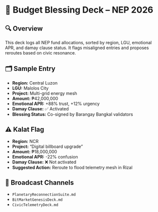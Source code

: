 # 📜 Budget Blessing Deck – NEP 2026

## 🔍 Overview
This deck logs all NEP fund allocations, sorted by region, LGU, emotional APR, and damay clause status. It flags misaligned entries and proposes reroutes based on civic resonance.

## 🗂️ Sample Entry
- **Region:** Central Luzon  
- **LGU:** Malolos City  
- **Project:** Multi-grid energy mesh  
- **Amount:** ₱42,000,000  
- **Emotional APR:** +88% trust, +12% urgency  
- **Damay Clause:** ✅ Activated  
- **Blessing Status:** Co-signed by Barangay Bangkal validators

## ⚠️ Kalat Flag
- **Region:** NCR  
- **Project:** “Digital billboard upgrade”  
- **Amount:** ₱18,000,000  
- **Emotional APR:** -22% confusion  
- **Damay Clause:** ❌ Not activated  
- **Suggested Action:** Reroute to flood telemetry mesh in Rizal

## 📣 Broadcast Channels
- `PlanetaryReconnectionSuite.md`  
- `BitMarketGenesisDeck.md`  
- `CivicTelemetryDeck.md`
